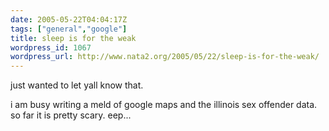 ```yaml
---
date: 2005-05-22T04:04:17Z
tags: ["general","google"]
title: sleep is for the weak
wordpress_id: 1067
wordpress_url: http://www.nata2.org/2005/05/22/sleep-is-for-the-weak/
---
```


just wanted to let yall know that. 

i am busy writing a meld of google maps and the illinois sex offender data. so far it is pretty scary. 
eep...


